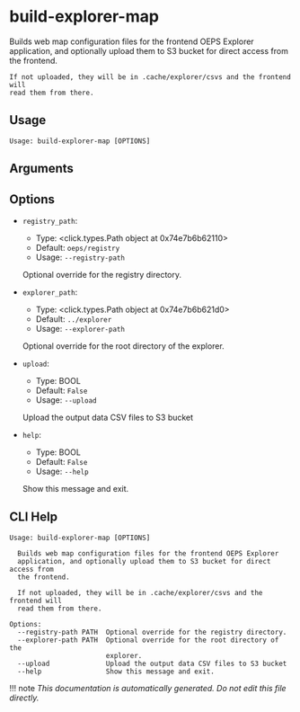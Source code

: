 
# build-explorer-map

Builds web map configuration files for the frontend OEPS Explorer application,
    and optionally upload them to S3 bucket for direct access from the frontend.

    If not uploaded, they will be in .cache/explorer/csvs and the frontend will
    read them from there.
    

## Usage

```
Usage: build-explorer-map [OPTIONS]
```

## Arguments


## Options

* `registry_path`:
    * Type: <click.types.Path object at 0x74e7b6b62110>
    * Default: `oeps/registry`
    * Usage: `--registry-path`

    Optional override for the registry directory.



* `explorer_path`:
    * Type: <click.types.Path object at 0x74e7b6b621d0>
    * Default: `../explorer`
    * Usage: `--explorer-path`

    Optional override for the root directory of the explorer.



* `upload`:
    * Type: BOOL
    * Default: `False`
    * Usage: `--upload`

    Upload the output data CSV files to S3 bucket



* `help`:
    * Type: BOOL
    * Default: `False`
    * Usage: `--help`

    Show this message and exit.



## CLI Help

```
Usage: build-explorer-map [OPTIONS]

  Builds web map configuration files for the frontend OEPS Explorer
  application, and optionally upload them to S3 bucket for direct access from
  the frontend.

  If not uploaded, they will be in .cache/explorer/csvs and the frontend will
  read them from there.

Options:
  --registry-path PATH  Optional override for the registry directory.
  --explorer-path PATH  Optional override for the root directory of the
                        explorer.
  --upload              Upload the output data CSV files to S3 bucket
  --help                Show this message and exit.
```

!!! note
    _This documentation is automatically generated. Do not edit this file directly._
